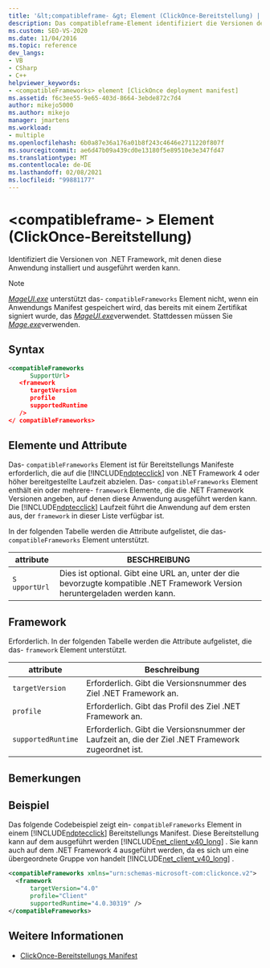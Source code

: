 ```yaml
---
title: '&lt;compatibleframe- &gt; Element (ClickOnce-Bereitstellung) | Microsoft-Dokumentation'
description: Das compatibleframe-Element identifiziert die Versionen der .NET Framework, in denen diese Anwendung installiert und ausgeführt werden kann.
ms.custom: SEO-VS-2020
ms.date: 11/04/2016
ms.topic: reference
dev_langs:
- VB
- CSharp
- C++
helpviewer_keywords:
- <compatibleFrameworks> element [ClickOnce deployment manifest]
ms.assetid: f6c3ee55-9e65-403d-8664-3ebde872c7d4
author: mikejo5000
ms.author: mikejo
manager: jmartens
ms.workload:
- multiple
ms.openlocfilehash: 6b0a87e36a176a01b8f243c4646e2711220f807f
ms.sourcegitcommit: ae6d47b09a439cd0e13180f5e89510e3e347fd47
ms.translationtype: MT
ms.contentlocale: de-DE
ms.lasthandoff: 02/08/2021
ms.locfileid: "99881177"
---
```

# <a name="ltcompatibleframeworksgt-element-clickonce-deployment"></a>&lt;compatibleframe- &gt; Element (ClickOnce-Bereitstellung)
Identifiziert die Versionen von .NET Framework, mit denen diese Anwendung installiert und ausgeführt werden kann.

> [!NOTE]
> [*MageUI.exe*](/dotnet/framework/tools/mageui-exe-manifest-generation-and-editing-tool-graphical-client) unterstützt das- `compatibleFrameworks` Element nicht, wenn ein Anwendungs Manifest gespeichert wird, das bereits mit einem Zertifikat signiert wurde, das [*MageUI.exe*](/dotnet/framework/tools/mageui-exe-manifest-generation-and-editing-tool-graphical-client)verwendet. Stattdessen müssen Sie [*Mage.exe*](/dotnet/framework/tools/mage-exe-manifest-generation-and-editing-tool)verwenden.

## <a name="syntax"></a>Syntax

```xml
<compatibleFrameworks
      SupportUrl> 
   <framework
      targetVersion
      profile
      supportedRuntime
   /> 
</ compatibleFrameworks>
```

## <a name="elements-and-attributes"></a>Elemente und Attribute
 Das- `compatibleFrameworks` Element ist für Bereitstellungs Manifeste erforderlich, die auf die [!INCLUDE[ndptecclick](../deployment/includes/ndptecclick_md.md)] von .NET Framework 4 oder höher bereitgestellte Laufzeit abzielen. Das- `compatibleFrameworks` Element enthält ein oder mehrere- `framework` Elemente, die die .NET Framework Versionen angeben, auf denen diese Anwendung ausgeführt werden kann. Die [!INCLUDE[ndptecclick](../deployment/includes/ndptecclick_md.md)] Laufzeit führt die Anwendung auf dem ersten aus, der `framework` in dieser Liste verfügbar ist.

 In der folgenden Tabelle werden die Attribute aufgelistet, die das- `compatibleFrameworks` Element unterstützt.

|attribute|BESCHREIBUNG|
|---------------|-----------------|
|`S` `upportUrl`|Dies ist optional. Gibt eine URL an, unter der die bevorzugte kompatible .NET Framework Version heruntergeladen werden kann.|

## <a name="framework"></a>Framework
 Erforderlich. In der folgenden Tabelle werden die Attribute aufgelistet, die das- `framework` Element unterstützt.

|attribute|Beschreibung|
|---------------|-----------------|
|`targetVersion`|Erforderlich. Gibt die Versionsnummer des Ziel .NET Framework an.|
|`profile`|Erforderlich. Gibt das Profil des Ziel .NET Framework an.|
|`supportedRuntime`|Erforderlich. Gibt die Versionsnummer der Laufzeit an, die der Ziel .NET Framework zugeordnet ist.|

## <a name="remarks"></a>Bemerkungen

## <a name="example"></a>Beispiel
 Das folgende Codebeispiel zeigt ein- `compatibleFrameworks` Element in einem [!INCLUDE[ndptecclick](../deployment/includes/ndptecclick_md.md)] Bereitstellungs Manifest. Diese Bereitstellung kann auf dem ausgeführt werden [!INCLUDE[net_client_v40_long](../deployment/includes/net_client_v40_long_md.md)] . Sie kann auch auf dem .NET Framework 4 ausgeführt werden, da es sich um eine übergeordnete Gruppe von handelt [!INCLUDE[net_client_v40_long](../deployment/includes/net_client_v40_long_md.md)] .

```xml
<compatibleFrameworks xmlns="urn:schemas-microsoft-com:clickonce.v2">
  <framework
      targetVersion="4.0"
      profile="Client"
      supportedRuntime="4.0.30319" />
</compatibleFrameworks>
```

## <a name="see-also"></a>Weitere Informationen
- [ClickOnce-Bereitstellungs Manifest](../deployment/clickonce-deployment-manifest.md)
